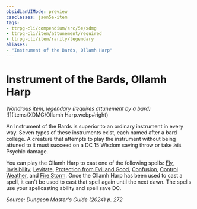 ```yaml
---
obsidianUIMode: preview
cssclasses: json5e-item
tags:
- ttrpg-cli/compendium/src/5e/xdmg
- ttrpg-cli/item/attunement/required
- ttrpg-cli/item/rarity/legendary
aliases: 
- "Instrument of the Bards, Ollamh Harp"
---
```

# Instrument of the Bards, Ollamh Harp
*Wondrous item, legendary (requires attunement by a bard)*  
![](items/XDMG/Ollamh Harp.webp#right)  


An Instrument of the Bards is superior to an ordinary instrument in every way. Seven types of these instruments exist, each named after a bard college. A creature that attempts to play the instrument without being attuned to it must succeed on a DC 15 Wisdom saving throw or take `2d4` Psychic damage.

You can play the Ollamh Harp to cast one of the following spells: [Fly](fly-xphb.md), [Invisibility](invisibility-xphb.md), [Levitate](/3-Compendium/CLI/spells/levitate-xphb.md), [Protection from Evil and Good](/3-Compendium/CLI/spells/protection-from-evil-and-good-xphb.md), [Confusion](confusion-xphb.md), [Control Weather](/3-Compendium/CLI/spells/control-weather-xphb.md), and [Fire Storm](fire-storm-xphb.md). Once the Ollamh Harp has been used to cast a spell, it can't be used to cast that spell again until the next dawn. The spells use your spellcasting ability and spell save DC.

*Source: Dungeon Master's Guide (2024) p. 272*